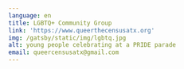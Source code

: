 ```yaml
---
language: en
title: LGBTQ+ Community Group
link: 'https://www.queerthecensusatx.org'
img: /gatsby/static/img/lgbtq.jpg
alt: young people celebrating at a PRIDE parade
email: queercensusatx@gmail.com
---
```


